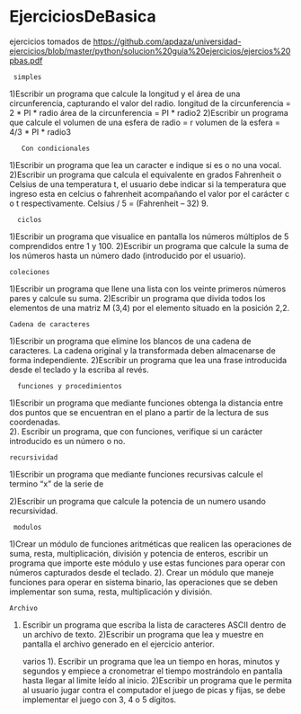 # EjerciciosDeBasica
ejercicios tomados de 
https://github.com/apdaza/universidad-ejercicios/blob/master/python/solucion%20guia%20ejercicios/ejercios%20pbas.pdf

     simples
1)Escribir un programa que calcule la longitud y el área de una circunferencia, capturando el
valor del radio.
longitud de la circunferencia = 2 * PI * radio
área de la circunferencia = PI * radio2
2)Escribir un programa que calcule el volumen de una esfera de radio = r
volumen de la esfera = 4/3 * PI * radio3

       Con condicionales
1)Escribir un programa que lea un caracter e indique si es o no una vocal.
2)Escribir un programa que calcula el equivalente en grados Fahrenheit o Celsius de una
temperatura t, el usuario debe indicar si la temperatura que ingreso esta en celcius o
fahrenheit acompañando el valor por el carácter c o t respectivamente.
Celsius / 5 = (Fahrenheit – 32) 9.

      ciclos
1)Escribir un programa que visualice en pantalla los números múltiplos de 5 comprendidos
entre 1 y 100.
2)Escribir un programa que calcule la suma de los números hasta un número dado
(introducido por el usuario).

    coleciones 
1)Escribir un programa que llene una lista con los veinte primeros números pares y calcule su
suma.
2)Escribir un programa que divida todos los elementos de una matriz M (3,4) por el elemento
situado en la posición 2,2.

    Cadena de caracteres
1)Escribir un programa que elimine los blancos de una cadena de caracteres. La cadena
original y la transformada deben almacenarse de forma independiente. 
2)Escribir un programa que lea una frase introducida desde el teclado y la escriba al revés. 

      funciones y procedimientos
1)Escribir un programa que mediante funciones obtenga la distancia entre dos puntos que se
encuentran en el plano a partir de la lectura de sus coordenadas.  
2). Escribir un programa, que con funciones, verifique si un carácter introducido es un número
o no. 

    recursividad 
1)Escribir un programa que mediante funciones recursivas calcule el termino “x” de la serie de

2)Escribir un programa que calcule la potencia de un numero usando recursividad.

     modulos
1)Crear un módulo de funciones aritméticas que realicen las operaciones de suma, resta,
multiplicación, división y potencia de enteros, escribir un programa que importe este
módulo y use estas funciones para operar con números capturados desde el teclado.
2). Crear un módulo que maneje funciones para operar en sistema binario, las operaciones que
se deben implementar son suma, resta, multiplicación y división.

    Archivo
1) Escribir un programa que escriba la lista de caracteres ASCII dentro de un archivo de texto. 
2)Escribir un programa que lea y muestre en pantalla el archivo generado en el ejercicio
anterior.

     varios
1). Escribir un programa que lea un tiempo en horas, minutos y segundos y empiece a
cronometrar el tiempo mostrándolo en pantalla hasta llegar al limite leído al inicio.
2)Escribir un programa que le permita al usuario jugar contra el computador el juego de picas
y fijas, se debe implementar el juego con 3, 4 o 5 dígitos.
       
